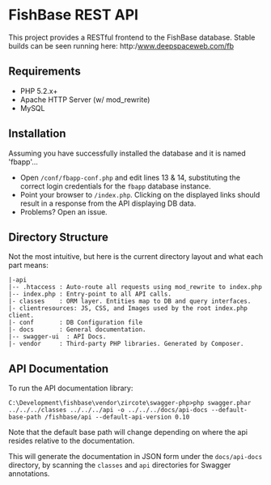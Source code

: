 FishBase REST API
=================

This project provides a RESTful frontend to the FishBase database. Stable builds can be seen running here: http:/www.deepspaceweb.com/fb

Requirements
---------------
* PHP 5.2.x+
* Apache HTTP Server (w/ mod_rewrite)
* MySQL

Installation
---------------
Assuming you have successfully installed the database and it is named 'fbapp'...

* Open `/conf/fbapp-conf.php` and edit lines 13 & 14, substituting the correct login credentials for the `fbapp` database instance.
* Point your browser to `/index.php`. Clicking on the displayed links should result in a response from the API displaying DB data.
* Problems? Open an issue.

Directory Structure
-------------------

Not the most intuitive, but here is the current directory layout and what each part means:

```
|-api
|-- .htaccess : Auto-route all requests using mod_rewrite to index.php
|-- index.php : Entry-point to all API calls.
|- classes    : ORM layer. Entities map to DB and query interfaces.
|- clientresources: JS, CSS, and Images used by the root index.php client.
|- conf       : DB Configuration file
|- docs       : General documentation.
|-- swagger-ui  : API Docs.
|- vendor     : Third-party PHP libraries. Generated by Composer.
```

API Documentation
-----------------

To run the API documentation library:

`C:\Development\fishbase\vendor\zircote\swagger-php>php swagger.phar ../../../classes ../../../api -o ../../../docs/api-docs --default-base-path /fishbase/api --default-api-version 0.10`

Note that the default base path will change depending on where the api resides relative to the documentation.

This will generate the documentation in JSON form under the `docs/api-docs` directory, by scanning the `classes` and `api` directories for Swagger annotations.